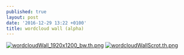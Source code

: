 ```yaml
---
published: true
layout: post
date: '2016-12-29 13:22 +0100'
title: wordcloud wall (alpha)
---
```

[![wordcloudWall_1920x1200_bw.th.png](//cdn.scrot.moe/images/2016/12/29/wordcloudWall_1920x1200_bw.th.png)](//cdn.scrot.moe/images/2016/12/29/wordcloudWall_1920x1200_bw.png)
[![wordcloudWallScrot.th.png](//cdn.scrot.moe/images/2016/12/29/wordcloudWallScrot.th.png)](//cdn.scrot.moe/images/2016/12/29/wordcloudWallScrot.png)
